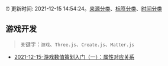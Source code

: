 :alarm_clock: 更新时间: 2021-12-15 14:54:24。[来源分类](../README.md)、[标签分类](../TAGS.md)、[时间分类](../TIMELINE.md)

## 游戏开发


> 关键字：`游戏`、`Three.js`、`Create.js`、`Matter.js`



- [2021-12-15-游戏数值策划入门（一）：属性对应关系](https://toutiao.io/k/fvsm5v5) 